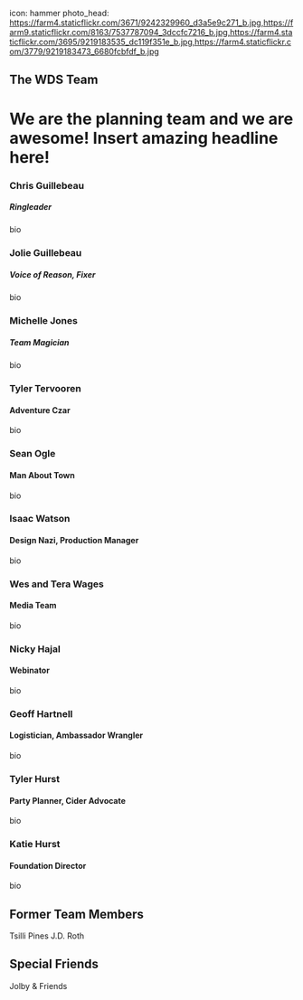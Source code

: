 icon: hammer
photo_head: https://farm4.staticflickr.com/3671/9242329960_d3a5e9c271_b.jpg,https://farm9.staticflickr.com/8163/7537787094_3dccfc7216_b.jpg,https://farm4.staticflickr.com/3695/9219183535_dc119f351e_b.jpg,https://farm4.staticflickr.com/3779/9219183473_6680fcbfdf_b.jpg

## The WDS Team

# We are the planning team and we are awesome! Insert amazing headline here!

<div class="line-canvas"></div>

### Chris Guillebeau
##### Ringleader

bio

### Jolie Guillebeau
##### Voice of Reason, Fixer

bio

### Michelle Jones
##### Team Magician

bio

### Tyler Tervooren
#### Adventure Czar

bio

### Sean Ogle
#### Man About Town

bio

### Isaac Watson
#### Design Nazi, Production Manager

bio

### Wes and Tera Wages
#### Media Team

bio

### Nicky Hajal
#### Webinator

bio

### Geoff Hartnell
#### Logistician, Ambassador Wrangler

bio

### Tyler Hurst
#### Party Planner, Cider Advocate

bio

### Katie Hurst
#### Foundation Director

bio

## Former Team Members

Tsilli Pines
J.D. Roth

## Special Friends
Jolby & Friends
